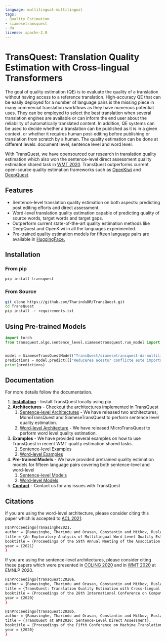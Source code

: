 ```yaml
---
language: multilingual-multilingual
tags:
- Quality Estimation
- siamesetransquest
- da
license: apache-2.0
---
```



# TransQuest: Translation Quality Estimation with Cross-lingual Transformers
The goal of quality estimation (QE) is to evaluate the quality of a translation without having access to a reference translation. High-accuracy QE that can be easily deployed for a number of language pairs is the missing piece in many commercial translation workflows as they have numerous potential uses. They can be employed to select the best translation when several translation engines are available or can inform the end user about the reliability of automatically translated content. In addition, QE systems can be used to decide whether a translation can be published as it is in a given context, or whether it requires human post-editing before publishing or translation from scratch by a human. The quality estimation can be done at different levels: document level, sentence level and word level.

With TransQuest, we have opensourced our research in translation quality estimation which also won the sentence-level direct assessment quality estimation shared task in [WMT 2020](http://www.statmt.org/wmt20/quality-estimation-task.html). TransQuest outperforms current open-source quality estimation frameworks such as [OpenKiwi](https://github.com/Unbabel/OpenKiwi) and [DeepQuest](https://github.com/sheffieldnlp/deepQuest).


## Features
- Sentence-level translation quality estimation on both aspects: predicting post editing efforts and direct assessment.
- Word-level translation quality estimation capable of predicting quality of source words, target words and target gaps.
- Outperform current state-of-the-art quality estimation methods like DeepQuest and OpenKiwi in all the languages experimented. 
- Pre-trained quality estimation models for fifteen language pairs are available in [HuggingFace.](https://huggingface.co/TransQuest)

## Installation
### From pip

```bash
pip install transquest
```

### From Source

```bash
git clone https://github.com/TharinduDR/TransQuest.git
cd TransQuest
pip install -r requirements.txt
```

## Using Pre-trained Models

```python
import torch
from transquest.algo.sentence_level.siamesetransquest.run_model import SiameseTransQuestModel


model = SiameseTransQuestModel("TransQuest/siamesetransquest-da-multilingual")
predictions = model.predict([["Reducerea acestor conflicte este importantă pentru conservare.", "Reducing these conflicts is not important for preservation."]])
print(predictions)
```


## Documentation
For more details follow the documentation.

1. **[Installation](https://tharindudr.github.io/TransQuest/install/)** - Install TransQuest locally using pip. 
2. **Architectures** - Checkout the architectures implemented in TransQuest
    1. [Sentence-level Architectures](https://tharindudr.github.io/TransQuest/architectures/sentence_level_architectures/) - We have released two architectures; MonoTransQuest and SiameseTransQuest to perform sentence level quality estimation.
    2. [Word-level Architecture](https://tharindudr.github.io/TransQuest/architectures/word_level_architecture/) - We have released MicroTransQuest to perform word level quality estimation. 
3. **Examples** - We have provided several examples on how to use TransQuest in recent WMT quality estimation shared tasks.
    1. [Sentence-level Examples](https://tharindudr.github.io/TransQuest/examples/sentence_level_examples/)
    2. [Word-level Examples](https://tharindudr.github.io/TransQuest/examples/word_level_examples/)
4. **Pre-trained Models** - We have provided pretrained quality estimation models for fifteen language pairs covering both sentence-level and word-level
    1. [Sentence-level Models](https://tharindudr.github.io/TransQuest/models/sentence_level_pretrained/)
    2. [Word-level Models](https://tharindudr.github.io/TransQuest/models/word_level_pretrained/)
5. **[Contact](https://tharindudr.github.io/TransQuest/contact/)** - Contact us for any issues with TransQuest


## Citations
If you are using the word-level architecture, please consider citing this paper which is accepted to [ACL 2021](https://2021.aclweb.org/).

```bash
@InProceedings{ranasinghe2021,
author = {Ranasinghe, Tharindu and Orasan, Constantin and Mitkov, Ruslan},
title = {An Exploratory Analysis of Multilingual Word Level Quality Estimation with Cross-Lingual Transformers},
booktitle = {Proceedings of the 59th Annual Meeting of the Association for Computational Linguistics},
year = {2021}
}
```

If you are using the sentence-level architectures, please consider citing these papers which were presented in [COLING 2020](https://coling2020.org/) and in [WMT 2020](http://www.statmt.org/wmt20/) at EMNLP 2020.

```bash
@InProceedings{transquest:2020a,
author = {Ranasinghe, Tharindu and Orasan, Constantin and Mitkov, Ruslan},
title = {TransQuest: Translation Quality Estimation with Cross-lingual Transformers},
booktitle = {Proceedings of the 28th International Conference on Computational Linguistics},
year = {2020}
}
```
 
```bash
@InProceedings{transquest:2020b,
author = {Ranasinghe, Tharindu and Orasan, Constantin and Mitkov, Ruslan},
title = {TransQuest at WMT2020: Sentence-Level Direct Assessment},
booktitle = {Proceedings of the Fifth Conference on Machine Translation},
year = {2020}
}
```
